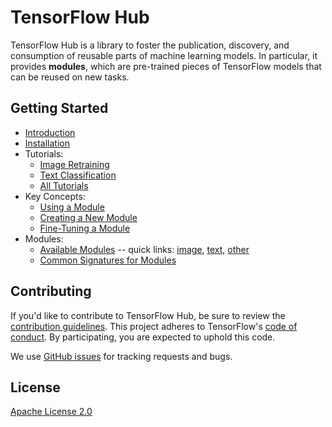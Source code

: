 <!-- Copyright 2018 The TensorFlow Hub Authors. All Rights Reserved.

Licensed under the Apache License, Version 2.0 (the "License");
you may not use this file except in compliance with the License.
You may obtain a copy of the License at

    http://www.apache.org/licenses/LICENSE-2.0

Unless required by applicable law or agreed to in writing, software
distributed under the License is distributed on an "AS IS" BASIS,
WITHOUT WARRANTIES OR CONDITIONS OF ANY KIND, either express or implied.
See the License for the specific language governing permissions and
limitations under the License.
==============================================================================-->

# TensorFlow Hub

TensorFlow Hub is a library to foster the publication, discovery, and
consumption of reusable parts of machine learning models. In particular,
it provides **modules**, which are pre-trained pieces of TensorFlow models
that can be reused on new tasks.


## Getting Started

*   [Introduction](docs/index.md)
*   [Installation](docs/installation.md)
*   Tutorials:
    *   [Image Retraining](docs/tutorials/image_retraining.md)
    *   [Text Classification](docs/tutorials/text_classification.md)
    *   [All Tutorials](docs/tutorials/index.md)
*   Key Concepts:
    *   [Using a Module](docs/basics.md)
    *   [Creating a New Module](docs/creating.md)
    *   [Fine-Tuning a Module](docs/fine_tuning.md)
*   Modules:
    *   [Available Modules](docs/modules/index.md) -- quick links:
        [image](docs/modules/image.md), [text](docs/modules/text.md),
        [other](docs/modules/other.md)
    *   [Common Signatures for Modules](docs/common_signatures/index.md)


## Contributing

If you'd like to contribute to TensorFlow Hub, be sure to review the
[contribution guidelines](CONTRIBUTING.md). This project adheres to TensorFlow's
[code of
conduct](https://github.com/tensorflow/tensorflow/blob/master/CODE_OF_CONDUCT.md). By
participating, you are expected to uphold this code.

We use [GitHub issues](https://github.com/tensorflow/hub/issues) for tracking
requests and bugs.


## License

[Apache License 2.0](LICENSE)
